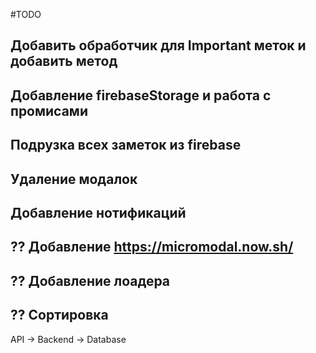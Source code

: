 #TODO

## Добавить обработчик для Important меток и добавить метод
## Добавление firebaseStorage и работа с промисами
## Подрузка всех заметок из firebase
## Удаление модалок
## Добавление нотификаций

## ?? Добавление https://micromodal.now.sh/
## ?? Добавление лоадера
## ?? Сортировка

API -> Backend -> Database